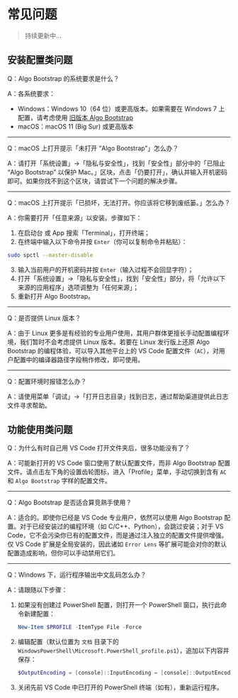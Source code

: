 # 常见问题

> 持续更新中...

## 安装配置类问题

Q：Algo Bootstrap 的系统要求是什么？

A：各系统要求：

- Windows：Windows 10（64 位）或更高版本。如果需要在 Windows 7 上配置，请考虑使用 [旧版本 Algo Bootstrap](https://ab.algoux.org/old/?utm_source=ab-docs)
- macOS：macOS 11 (Big Sur) 或更高版本

---

Q：macOS 上打开提示「未打开 “Algo Bootstrap”」怎么办？

A：请打开「系统设置」->「隐私与安全性」，找到「安全性」部分中的「已阻止 “Algo Bootstrap” 以保护 Mac。」区块，点击「仍要打开」，确认并输入开机密码即可。如果你找不到这个区块，请尝试下一个问题的解决步骤。

---

Q：macOS 上打开提示「已损坏，无法打开。你应该将它移到废纸篓。」怎么办？

A：你需要打开「任意来源」以安装。步骤如下：

1. 在启动台 或 App 搜索「Terminal」，打开终端；
2. 在终端中输入以下命令并按 `Enter`（你可以复制命令并粘贴）：

```bash
sudo spctl --master-disable
```

3. 输入当前用户的开机密码并按 `Enter`（输入过程不会回显字符）；
4. 打开「系统设置」->「隐私与安全性」，找到「安全性」部分，将「允许以下来源的应用程序」选项调整为「任何来源」；
5. 重新打开 Algo Bootstrap。

---

Q：是否提供 Linux 版本？

A：由于 Linux 更多是有经验的专业用户使用，其用户群体更擅长手动配置编程环境，我们暂时不会考虑提供 Linux 版本。若要在 Linux 发行版上还原 Algo Bootstrap 的编程体验，可以导入其他平台上的 VS Code 配置文件（`AC`），对用户配置中的编译器路径字段稍作修改，即可使用。

---

Q：配置环境时报错怎么办？

A：请使用菜单「调试」->「打开日志目录」找到日志，通过帮助渠道提供此日志文件寻求帮助。

## 功能使用类问题

Q：为什么有时自己用 VS Code 打开文件夹后，很多功能没有了？

A：可能新打开的 VS Code 窗口使用了默认配置文件，而非 Algo Bootstrap 配置文件。请点击左下角的设置齿轮图标，进入「Profile」菜单，手动切换到含有 `AC` 和 `Algo Bootstrap` 字样的配置文件。

---

Q：Algo Bootstrap 是否适合算竞熟手使用？

A：适合的。即使你已经是 VS Code 专业用户，依然可以使用 Algo Bootstrap 配置。对于已经安装过的编程环境（如 C/C++、Python），会跳过安装；对于 VS Code，它不会污染你已有的配置文件，而是通过注入独立的配置文件提供增强。仅 VS Code 扩展是全局安装的，因此诸如 `Error Lens` 等扩展可能会对你的默认配置造成影响，但你可以手动禁用它们。

---

Q：Windows 下，运行程序输出中文乱码怎么办？

A：请跟随以下步骤：

1. 如果没有创建过 PowerShell 配置，则打开一个 PowerShell 窗口，执行此命令新建配置：
   ```powershell
   New-Item $PROFILE -ItemType File -Force
   ```

2. 编辑配置（默认位置为 `文档` 目录下的 `WindowsPowerShell\Microsoft.PowerShell_profile.ps1`），追加以下内容并保存：
   ```powershell
   $OutputEncoding = [console]::InputEncoding = [console]::OutputEncoding = New-Object System.Text.UTF8Encoding
   ```
3. 关闭先前 VS Code 中已打开的 PowerShell 终端（如有），重新运行程序。
